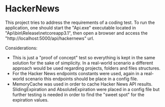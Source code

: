 # HackerNews 

This project tries to address the requirements of a coding test. 
To run the application, one should start the "Api.exe" executable located in "Api\bin\Release\netcoreapp3.1", then open a browser and access the "http://localhost:5000/api/hackernews" url.

Considerations:
- This is just a "proof of concept" test so everything is kept in the same solution for the sake of simplicity. In a real-world scenario a different approach would be used regarding projects, folders and files structures.
- For the Hacker News endpoints constants were used, again in a real-world scenario this endpoints should be place in a config file. 
- MemoryCache was used in order to cache Hacker News API results. SlidingExpiration and AbsoluteExpiration were placed in a config file but further testing is needed in order to find the "sweet spot" for the expiration values.
 